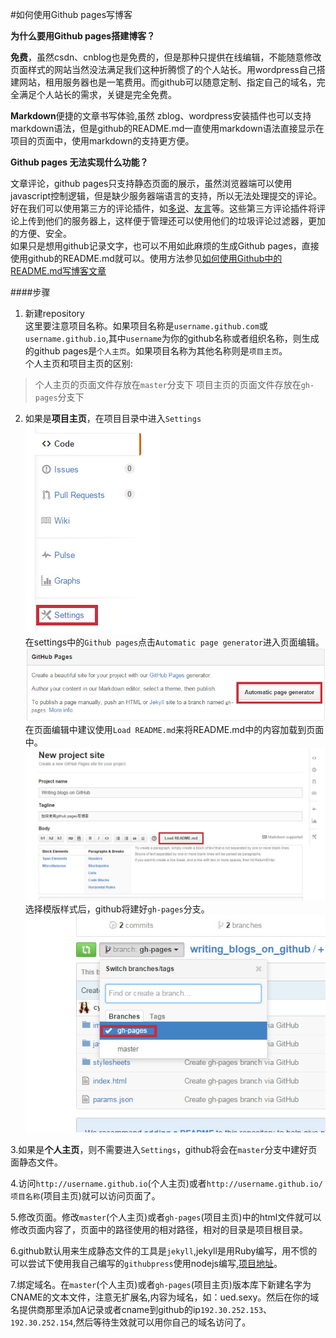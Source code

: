 #如何使用Github pages写博客  

**为什么要用Github pages搭建博客？**  

**免费**，虽然csdn、cnblog也是免费的，但是那种只提供在线编辑，不能随意修改页面样式的网站当然没法满足我们这种折腾惯了的个人站长。用wordpress自己搭建网站，租用服务器也是一笔费用。而github可以随意定制、指定自己的域名，完全满足个人站长的需求，关键是完全免费。  

**Markdown**便捷的文章书写体验,虽然 zblog、wordpress安装插件也可以支持markdown语法，但是github的README.md一直使用markdown语法直接显示在项目的页面中，使用markdown的支持更方便。  

**Github pages 无法实现什么功能？**  

文章评论，github pages只支持静态页面的展示，虽然浏览器端可以使用javascript控制逻辑，但是缺少服务器端语言的支持，所以无法处理提交的评论。好在我们可以使用第三方的评论插件，如[多说](http://duoshuo.com/)、[友言](http://www.uyan.cc/)等。这些第三方评论插件将评论上传到他们的服务器上，这样便于管理还可以使用他们的垃圾评论过滤器，更加的方便、安全。  
如果只是想用github记录文字，也可以不用如此麻烦的生成Github pages，直接使用github的README.md就可以。使用方法参见[如何使用Github中的README.md写博客文章](http://ued.sexy/1418200719083.html)  

####步骤  

1. 新建repository   
这里要注意项目名称。如果项目名称是```username.github.com```或```username.github.io```,其中```username```为你的github名称或者组织名称，则生成的github pages是```个人主页```。如果项目名称为其他名称则是```项目主页```。  
个人主页和项目主页的区别:    
>个人主页的页面文件存放在```master```分支下
>项目主页的页面文件存放在```gh-pages```分支下

2. 如果是**项目主页**，在项目目录中进入```Settings```  
![](https://raw.githubusercontent.com/uedtianji/writing_blogs_on_github/master/images/1.jpg)  
在settings中的```Github pages```点击```Automatic page generator```进入页面编辑。  
![](https://raw.githubusercontent.com/uedtianji/writing_blogs_on_github/master/images/2.jpg)  
在页面编辑中建议使用```Load README.md```来将README.md中的内容加载到页面中。  
![](https://raw.githubusercontent.com/uedtianji/writing_blogs_on_github/master/images/3.jpg)  
选择模版样式后，github将建好```gh-pages```分支。  
![](https://raw.githubusercontent.com/uedtianji/writing_blogs_on_github/master/images/4.jpg) 

3.如果是**个人主页**，则不需要进入```Settings```，github将会在```master```分支中建好页面静态文件。  

4.访问```http://username.github.io```(个人主页)或者```http://username.github.io/项目名称```(项目主页)就可以访问页面了。  

5.修改页面。修改```master```(个人主页)或者```gh-pages```(项目主页)中的html文件就可以修改页面内容了，页面中的路径使用的相对路径，相对的目录是项目根目录。  

6.github默认用来生成静态文件的工具是```jekyll```,jekyll是用Ruby编写，用不惯的可以尝试下使用我自己编写的```githubpress```使用nodejs编写,[项目地址](https://github.com/cyclegtx/githubpress)。

7.绑定域名。在```master```(个人主页)或者```gh-pages```(项目主页)版本库下新建名字为CNAME的文本文件，注意无扩展名,内容为域名，如：ued.sexy。然后在你的域名提供商那里添加A记录或者cname到github的ip```192.30.252.153```、```192.30.252.154```,然后等待生效就可以用你自己的域名访问了。







